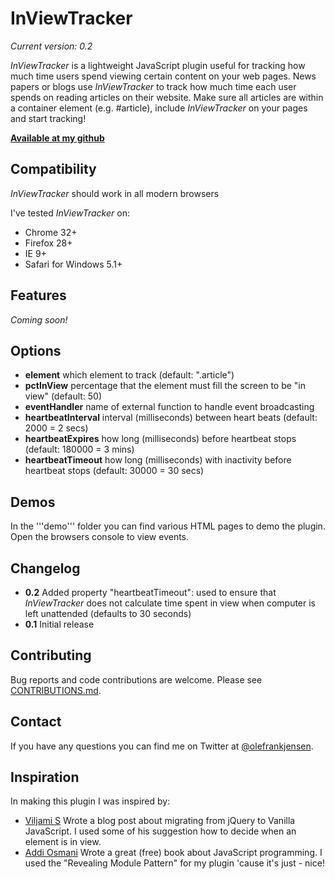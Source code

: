 # InViewTracker
_Current version: 0.2_

_InViewTracker_ is a lightweight JavaScript plugin useful for tracking how much time users spend viewing certain content on your web pages. News papers or blogs use _InViewTracker_ to track how much time each user spends on reading articles on their website. Make sure all articles are within a container element (e.g. #article), include _InViewTracker_ on your pages and start tracking!

**[Available at my github](https://github.com/olefrank/inviewtracker/)**

## Compatibility
_InViewTracker_ should work in all modern browsers

I've tested _InViewTracker_ on:
* Chrome 32+
* Firefox 28+ 
* IE 9+
* Safari for Windows 5.1+

## Features
_Coming soon!_

## Options
* **element** which element to track (default: ".article")
* **pctInView** percentage that the element must fill the screen to be "in view" (default: 50)
* **eventHandler** name of external function to handle event broadcasting
* **heartbeatInterval** interval (milliseconds) between heart beats (default: 2000 = 2 secs)
* **heartbeatExpires** how long (milliseconds) before heartbeat stops (default: 180000 = 3 mins)
* **heartbeatTimeout** how long (milliseconds) with inactivity before heartbeat stops (default: 30000 = 30 secs)

## Demos
In the '''demo''' folder you can find various HTML pages to demo the plugin. Open the browsers console to view events.

## Changelog
* **0.2** Added property "heartbeatTimeout": used to ensure that _InViewTracker_ does not calculate time spent in view when computer is left unattended (defaults to 30 seconds)
* **0.1** Initial release

## Contributing
Bug reports and code contributions are welcome. Please see [CONTRIBUTIONS.md](https://github.com/olefrank/inviewTracker/blob/master/CONTRIBUTIONS.md).

## Contact
If you have any questions you can find me on Twitter at [@olefrankjensen](https://twitter.com/OleFrankJensen).

## Inspiration
In making this plugin I was inspired by:
* [Viljami S](http://blog.adtile.me/2014/01/16/a-dive-into-plain-javascript/) Wrote a blog post about migrating from jQuery to Vanilla JavaScript. I used some of his suggestion how to decide when an element is in view.
* [Addi Osmani](http://addyosmani.com/resources/essentialjsdesignpatterns/book/#modulepatternjavascript) Wrote a great (free) book about JavaScript programming. I used the "Revealing Module Pattern" for my plugin 'cause it's just - nice!

